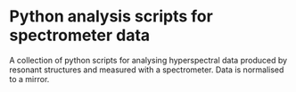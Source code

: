 # Python analysis scripts for spectrometer data
A collection of python scripts for analysing hyperspectral data produced by resonant structures and measured with a spectrometer. Data is normalised to a mirror.